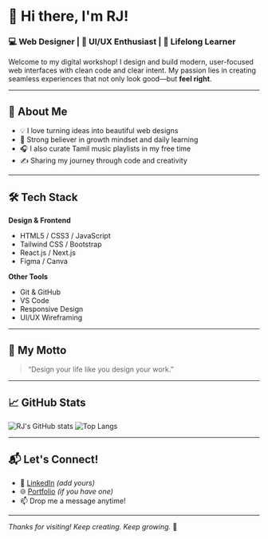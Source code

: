 # 👋 Hi there, I'm RJ!

### 💻 Web Designer | 🎨 UI/UX Enthusiast | 🌱 Lifelong Learner

Welcome to my digital workshop! I design and build modern, user-focused web interfaces with clean code and clear intent. My passion lies in creating seamless experiences that not only look good—but **feel right**.

---

## 🚀 About Me
- 💡 I love turning ideas into beautiful web designs
- 🧠 Strong believer in growth mindset and daily learning
- 🎧 I also curate Tamil music playlists in my free time
- ✍️ Sharing my journey through code and creativity

---

## 🛠 Tech Stack

**Design & Frontend**
- HTML5 / CSS3 / JavaScript
- Tailwind CSS / Bootstrap
- React.js / Next.js
- Figma / Canva

**Other Tools**
- Git & GitHub
- VS Code
- Responsive Design
- UI/UX Wireframing

---

## 🌟 My Motto

> “Design your life like you design your work.”

---

## 📈 GitHub Stats

![RJ's GitHub stats](https://github-readme-stats.vercel.app/api?username=Raxhul&show_icons=true&theme=radical)
![Top Langs](https://github-readme-stats.vercel.app/api/top-langs/?username=Raxhul&layout=compact&theme=radical)

---

## 📬 Let's Connect!

- 💼 [LinkedIn](https://linkedin.com) *(add yours)*
- 🌐 [Portfolio](https://yourportfolio.com) *(if you have one)*
- 📫 Drop me a message anytime!

---

*Thanks for visiting! Keep creating. Keep growing.* 🌱
